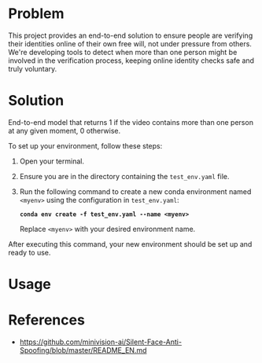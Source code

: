 # Problem
This project provides an end-to-end solution to ensure people are verifying their identities online of their own free will, not under pressure from others. We're developing tools to detect when more than one person might be involved in the verification process, keeping online identity checks safe and truly voluntary.



# Solution
End-to-end model that returns 1 if the video contains more than one person at any given moment, 0 otherwise.


To set up your environment, follow these steps:

1. Open your terminal.
2. Ensure you are in the directory containing the `test_env.yaml` file.
3. Run the following command to create a new conda environment named `<myenv>` using the configuration in `test_env.yaml`:

   **`conda env create -f test_env.yaml --name <myenv>`**

   Replace `<myenv>` with your desired environment name.

After executing this command, your new environment should be set up and ready to use.


# Usage

# References
* https://github.com/minivision-ai/Silent-Face-Anti-Spoofing/blob/master/README_EN.md
